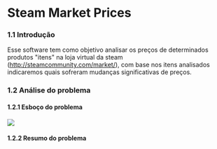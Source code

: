Steam Market Prices
===================

<h3><b>1.1 Introdução</b></h3>

Esse software tem como objetivo analisar os preços de determinados produtos "itens" na loja virtual da steam (http://steamcommunity.com/market/), com base nos itens analisados indicaremos quais sofreram mudanças significativas de preços.


<h3><b>1.2 Análise do problema</b></h3>

<h4><b>1.2.1 Esboço do problema</b></h4>

  <img src="http://i.imgur.com/E1rWtkc.png">
  
<h4><b>1.2.2 Resumo do problema</b></h4>
